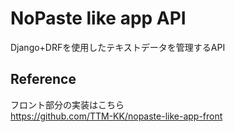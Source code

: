 # NoPaste like app API
Django+DRFを使用したテキストデータを管理するAPI

## Reference
フロント部分の実装はこちら<br>
https://github.com/TTM-KK/nopaste-like-app-front
